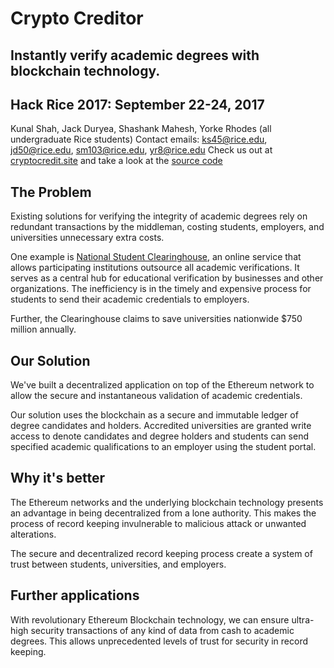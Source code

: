# Crypto Creditor
## Instantly verify academic degrees with blockchain technology.  
## Hack Rice 2017: September 22-24, 2017 
Kunal Shah, Jack Duryea, Shashank Mahesh, Yorke Rhodes (all undergraduate Rice students)
Contact emails: ks45@rice.edu, jd50@rice.edu, sm103@rice.edu, yr8@rice.edu
Check us out at [cryptocredit.site](http:cryptocredit.site) and take a look at the [source code](https://github.com/Jdduryea/HackRice2017)

## The Problem
Existing solutions for verifying the integrity of academic degrees rely on redundant transactions by the middleman, costing students, employers, and universities unnecessary extra costs.

One example is [National Student Clearinghouse](http://www.studentclearinghouse.org/), an online service that allows participating institutions outsource all academic verifications. It serves as a central hub for educational verification by businesses and other organizations. The inefficiency is in the timely and expensive process for students to send their academic credentials to employers. 

Further, the Clearinghouse claims to save universities nationwide $750 million annually. 

## Our Solution
We've built a decentralized application on top of the Ethereum network to allow the secure and instantaneous validation of academic credentials.

Our solution uses the blockchain as a secure and immutable ledger of degree candidates and holders. Accredited universities are granted write access to denote candidates and degree holders and students can send specified academic qualifications to an employer using the student portal. 

## Why it's better
The Ethereum networks and the underlying blockchain technology presents an advantage in being decentralized from a lone authority. This makes the process of record keeping invulnerable to malicious attack or unwanted alterations. 

The secure and decentralized record keeping process create a system of trust between students, universities, and employers.

## Further applications 
With revolutionary Ethereum Blockchain technology, we can ensure ultra-high security transactions of any kind of data from cash to academic degrees. This allows unprecedented levels of trust for security in record keeping.  
